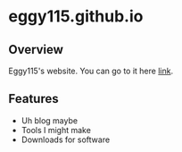 # eggy115.github.io

## Overview

Eggy115's website. You can go to it here [link](https://eggy115.github.io/index.html).

## Features
- Uh blog maybe
- Tools I might make
- Downloads for software
